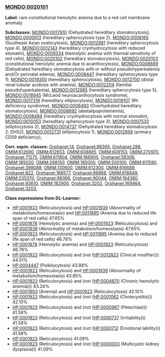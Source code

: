 
### [MONDO:0020101](http://purl.obolibrary.org/obo/MONDO_0020101)
**Label:** rare constitutional hemolytic anemia due to a red cell membrane anomaly

**Subclasses:** [MONDO:0017910](http://purl.obolibrary.org/obo/MONDO_0017910) (Dehydrated hereditary stomatocytosis), [MONDO:0000913](http://purl.obolibrary.org/obo/MONDO_0000913) (hereditary spherocytosis type 2), [MONDO:0008165](http://purl.obolibrary.org/obo/MONDO_0008165) (Southeast Asian ovalocytosis), [MONDO:0012981](http://purl.obolibrary.org/obo/MONDO_0012981) (hereditary spherocytosis type 4), [MONDO:0012143](http://purl.obolibrary.org/obo/MONDO_0012143) (hereditary cryohydrocytosis with reduced stomatin), [MONDO:0009334](http://purl.obolibrary.org/obo/MONDO_0009334) (hemolytic anemia with thermal sensitivity of red cells), [MONDO:0020102](http://purl.obolibrary.org/obo/MONDO_0020102) (hereditary stomatocytosis), [MONDO:0020103](http://purl.obolibrary.org/obo/MONDO_0020103) (constitutional hemolytic anemia due to acanthocytosis), [MONDO:0008689](http://purl.obolibrary.org/obo/MONDO_0008689) (Dehydrated hereditary stomatocytosis with or without pseudohyperkalemia and/Or perinatal edema), [MONDO:0008447](http://purl.obolibrary.org/obo/MONDO_0008447) (hereditary spherocytosis type 1), [MONDO:0019350](http://purl.obolibrary.org/obo/MONDO_0019350) (hereditary spherocytosis), [MONDO:0012700](http://purl.obolibrary.org/obo/MONDO_0012700) (distal renal tubular acidosis with anemia), [MONDO:0012204](http://purl.obolibrary.org/obo/MONDO_0012204) (familial pseudohyperkalemia), [MONDO:0012985](http://purl.obolibrary.org/obo/MONDO_0012985) (hereditary spherocytosis type 5), [MONDO:0018945](http://purl.obolibrary.org/obo/MONDO_0018945) (McLeod neuroacanthocytosis syndrome), [MONDO:0017319](http://purl.obolibrary.org/obo/MONDO_0017319) (hereditary elliptocytosis), [MONDO:0019107](http://purl.obolibrary.org/obo/MONDO_0019107) (Rh deficiency syndrome), [MONDO:0008493](http://purl.obolibrary.org/obo/MONDO_0008493) (Overhydrated hereditary stomatocytosis), [MONDO:0008692](http://purl.obolibrary.org/obo/MONDO_0008692) (abetalipoproteinemia), [MONDO:0008494](http://purl.obolibrary.org/obo/MONDO_0008494) (hereditary cryohydrocytosis with normal stomatin), [MONDO:0010053](http://purl.obolibrary.org/obo/MONDO_0010053) (hereditary spherocytosis type 3), [MONDO:0007533](http://purl.obolibrary.org/obo/MONDO_0007533) (elliptocytosis 2), [MONDO:0014737](http://purl.obolibrary.org/obo/MONDO_0014737) (Dehydrated hereditary stomatocytosis 2; DHS2), [MONDO:0012731](http://purl.obolibrary.org/obo/MONDO_0012731) (elliptocytosis 1), [MONDO:0012858](http://purl.obolibrary.org/obo/MONDO_0012858) (primary CD59 deficiency), 

**Corr. equiv. classes:** [Orphanet:14](http://www.orpha.net/ORDO/Orphanet_14), [Orphanet:98365](http://www.orpha.net/ORDO/Orphanet_98365), [Orphanet:288](http://www.orpha.net/ORDO/Orphanet_288), [OMIM:612690](http://purl.obolibrary.org/obo/OMIM_612690), [OMIM:612653](http://purl.obolibrary.org/obo/OMIM_612653), [OMIM:608885](http://purl.obolibrary.org/obo/OMIM_608885), [OMIM:609153](http://purl.obolibrary.org/obo/OMIM_609153), [OMIM:270970](http://purl.obolibrary.org/obo/OMIM_270970), [Orphanet:71275](http://www.orpha.net/ORDO/Orphanet_71275), [OMIM:611804](http://purl.obolibrary.org/obo/OMIM_611804), [OMIM:166900](http://purl.obolibrary.org/obo/OMIM_166900), [Orphanet:59306](http://www.orpha.net/ORDO/Orphanet_59306), [OMIM:185020](http://purl.obolibrary.org/obo/OMIM_185020), [OMIM:268150](http://purl.obolibrary.org/obo/OMIM_268150), [OMIM:185000](http://purl.obolibrary.org/obo/OMIM_185000), [OMIM:200100](http://purl.obolibrary.org/obo/OMIM_200100), [OMIM:611590](http://purl.obolibrary.org/obo/OMIM_611590), [Orphanet:398088](http://www.orpha.net/ORDO/Orphanet_398088), [OMIM:130600](http://purl.obolibrary.org/obo/OMIM_130600), [OMIM:612300](http://purl.obolibrary.org/obo/OMIM_612300), [OMIM:616689](http://purl.obolibrary.org/obo/OMIM_616689), [Orphanet:822](http://www.orpha.net/ORDO/Orphanet_822), [Orphanet:168577](http://www.orpha.net/ORDO/Orphanet_168577), [Orphanet:98868](http://www.orpha.net/ORDO/Orphanet_98868), [OMIM:616649](http://purl.obolibrary.org/obo/OMIM_616649), [OMIM:235370](http://purl.obolibrary.org/obo/OMIM_235370), [Orphanet:98366](http://www.orpha.net/ORDO/Orphanet_98366), [Orphanet:90044](http://www.orpha.net/ORDO/Orphanet_90044), [OMIM:194380](http://purl.obolibrary.org/obo/OMIM_194380), [Orphanet:93610](http://www.orpha.net/ORDO/Orphanet_93610), [OMIM:182900](http://purl.obolibrary.org/obo/OMIM_182900), [Orphanet:3202](http://www.orpha.net/ORDO/Orphanet_3202), [Orphanet:169464](http://www.orpha.net/ORDO/Orphanet_169464), [Orphanet:3203](http://www.orpha.net/ORDO/Orphanet_3203), 

**Class expressions from DL-Learner:**

- [HP:0001923](http://purl.obolibrary.org/obo/HP_0001923) (Reticulocytosis) and [HP:0001939](http://purl.obolibrary.org/obo/HP_0001939) (Abnormality of metabolism/homeostasis) and [HP:0011895](http://purl.obolibrary.org/obo/HP_0011895) (Anemia due to reduced life span of red cells) 47.65%
- [HP:0001878](http://purl.obolibrary.org/obo/HP_0001878) (Hemolytic anemia) and [HP:0001923](http://purl.obolibrary.org/obo/HP_0001923) (Reticulocytosis) and [HP:0001939](http://purl.obolibrary.org/obo/HP_0001939) (Abnormality of metabolism/homeostasis) 47.65%
- [HP:0001923](http://purl.obolibrary.org/obo/HP_0001923) (Reticulocytosis) and [HP:0011895](http://purl.obolibrary.org/obo/HP_0011895) (Anemia due to reduced life span of red cells) 46.78%
- [HP:0001878](http://purl.obolibrary.org/obo/HP_0001878) (Hemolytic anemia) and [HP:0001923](http://purl.obolibrary.org/obo/HP_0001923) (Reticulocytosis) 46.78%
- [HP:0001923](http://purl.obolibrary.org/obo/HP_0001923) (Reticulocytosis) and (not ([HP:0012823](http://purl.obolibrary.org/obo/HP_0012823) (Clinical modifier))) 44.51%
- [HP:0004447](http://purl.obolibrary.org/obo/HP_0004447) (Poikilocytosis) 43.88%
- [HP:0001923](http://purl.obolibrary.org/obo/HP_0001923) (Reticulocytosis) and [HP:0001939](http://purl.obolibrary.org/obo/HP_0001939) (Abnormality of metabolism/homeostasis) 43.85%
- [HP:0001923](http://purl.obolibrary.org/obo/HP_0001923) (Reticulocytosis) and (not ([HP:0004870](http://purl.obolibrary.org/obo/HP_0004870) (Chronic hemolytic anemia))) 43.24%
- [HP:0001903](http://purl.obolibrary.org/obo/HP_0001903) (Anemia) and [HP:0001923](http://purl.obolibrary.org/obo/HP_0001923) (Reticulocytosis) 42.10%
- [HP:0001923](http://purl.obolibrary.org/obo/HP_0001923) (Reticulocytosis) and (not ([HP:0001082](http://purl.obolibrary.org/obo/HP_0001082) (Cholecystitis))) 42.10%
- [HP:0001923](http://purl.obolibrary.org/obo/HP_0001923) (Reticulocytosis) and (not ([HP:0000967](http://purl.obolibrary.org/obo/HP_0000967) (Petechiae))) 41.58%
- [HP:0001923](http://purl.obolibrary.org/obo/HP_0001923) (Reticulocytosis) and (not ([HP:0000737](http://purl.obolibrary.org/obo/HP_0000737) (Irritability))) 41.58%
- [HP:0001923](http://purl.obolibrary.org/obo/HP_0001923) (Reticulocytosis) and (not ([HP:0000712](http://purl.obolibrary.org/obo/HP_0000712) (Emotional lability))) 41.58%
- [HP:0001923](http://purl.obolibrary.org/obo/HP_0001923) (Reticulocytosis) 41.09%
- [HP:0001923](http://purl.obolibrary.org/obo/HP_0001923) (Reticulocytosis) and (not ([HP:0000003](http://purl.obolibrary.org/obo/HP_0000003) (Multicystic kidney dysplasia))) 41.09%



